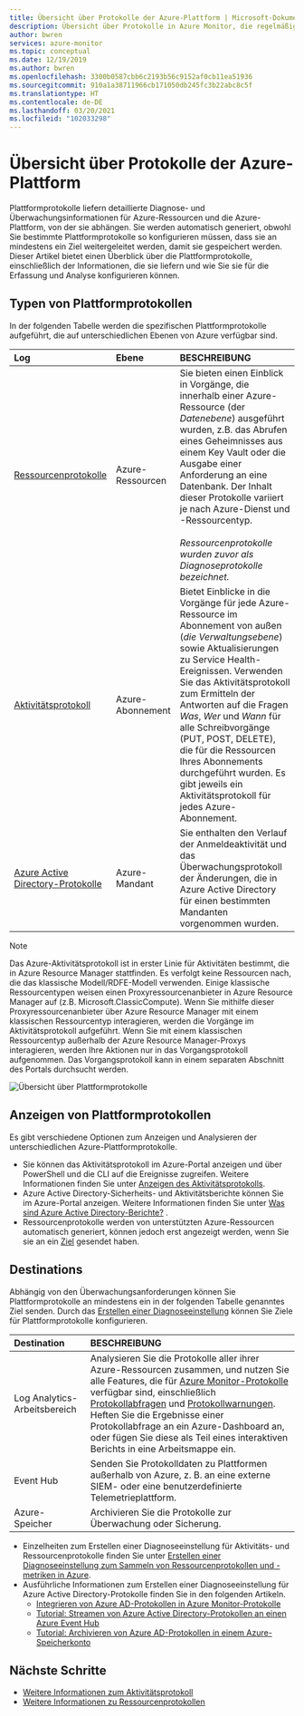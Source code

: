 ```yaml
---
title: Übersicht über Protokolle der Azure-Plattform | Microsoft-Dokumentation
description: Übersicht über Protokolle in Azure Monitor, die regelmäßig umfassende Daten zum Betrieb einer Azure-Ressource liefern.
author: bwren
services: azure-monitor
ms.topic: conceptual
ms.date: 12/19/2019
ms.author: bwren
ms.openlocfilehash: 3300b0587cbb6c2193b56c9152af0cb11ea51936
ms.sourcegitcommit: 910a1a38711966cb171050db245fc3b22abc8c5f
ms.translationtype: HT
ms.contentlocale: de-DE
ms.lasthandoff: 03/20/2021
ms.locfileid: "102033298"
---
```

# <a name="overview-of-azure-platform-logs"></a>Übersicht über Protokolle der Azure-Plattform
Plattformprotokolle liefern detaillierte Diagnose- und Überwachungsinformationen für Azure-Ressourcen und die Azure-Plattform, von der sie abhängen. Sie werden automatisch generiert, obwohl Sie bestimmte Plattformprotokolle so konfigurieren müssen, dass sie an mindestens ein Ziel weitergeleitet werden, damit sie gespeichert werden. Dieser Artikel bietet einen Überblick über die Plattformprotokolle, einschließlich der Informationen, die sie liefern und wie Sie sie für die Erfassung und Analyse konfigurieren können.

## <a name="types-of-platform-logs"></a>Typen von Plattformprotokollen
In der folgenden Tabelle werden die spezifischen Plattformprotokolle aufgeführt, die auf unterschiedlichen Ebenen von Azure verfügbar sind.

| Log | Ebene | BESCHREIBUNG |
|:---|:---|:---|
| [Ressourcenprotokolle](./resource-logs.md) | Azure-Ressourcen | Sie bieten einen Einblick in Vorgänge, die innerhalb einer Azure-Ressource (der *Datenebene*) ausgeführt wurden, z.B. das Abrufen eines Geheimnisses aus einem Key Vault oder die Ausgabe einer Anforderung an eine Datenbank. Der Inhalt dieser Protokolle variiert je nach Azure-Dienst und -Ressourcentyp.<br><br>*Ressourcenprotokolle wurden zuvor als Diagnoseprotokolle bezeichnet.*  |
| [Aktivitätsprotokoll](../essentials/activity-log.md) | Azure-Abonnement | Bietet Einblicke in die Vorgänge für jede Azure-Ressource im Abonnement von außen (*die Verwaltungsebene*) sowie Aktualisierungen zu Service Health-Ereignissen. Verwenden Sie das Aktivitätsprotokoll zum Ermitteln der Antworten auf die Fragen _Was_, _Wer_ und _Wann_ für alle Schreibvorgänge (PUT, POST, DELETE), die für die Ressourcen Ihres Abonnements durchgeführt wurden. Es gibt jeweils ein Aktivitätsprotokoll für jedes Azure-Abonnement. |
| [Azure Active Directory-Protokolle](../../active-directory/reports-monitoring/overview-reports.md) | Azure-Mandant |  Sie enthalten den Verlauf der Anmeldeaktivität und das Überwachungsprotokoll der Änderungen, die in Azure Active Directory für einen bestimmten Mandanten vorgenommen wurden.   |

> [!NOTE]
> Das Azure-Aktivitätsprotokoll ist in erster Linie für Aktivitäten bestimmt, die in Azure Resource Manager stattfinden. Es verfolgt keine Ressourcen nach, die das klassische Modell/RDFE-Modell verwenden. Einige klassische Ressourcentypen weisen einen Proxyressourcenanbieter in Azure Resource Manager auf (z.B. Microsoft.ClassicCompute). Wenn Sie mithilfe dieser Proxyressourcenanbieter über Azure Resource Manager mit einem klassischen Ressourcentyp interagieren, werden die Vorgänge im Aktivitätsprotokoll aufgeführt. Wenn Sie mit einem klassischen Ressourcentyp außerhalb der Azure Resource Manager-Proxys interagieren, werden Ihre Aktionen nur in das Vorgangsprotokoll aufgenommen. Das Vorgangsprotokoll kann in einem separaten Abschnitt des Portals durchsucht werden.

![Übersicht über Plattformprotokolle](media/platform-logs-overview/logs-overview.png)




## <a name="viewing-platform-logs"></a>Anzeigen von Plattformprotokollen
Es gibt verschiedene Optionen zum Anzeigen und Analysieren der unterschiedlichen Azure-Plattformprotokolle.

- Sie können das Aktivitätsprotokoll im Azure-Portal anzeigen und über PowerShell und die CLI auf die Ereignisse zugreifen. Weitere Informationen finden Sie unter [Anzeigen des Aktivitätsprotokolls](../essentials/activity-log.md#view-the-activity-log). 
- Azure Active Directory-Sicherheits- und Aktivitätsberichte können Sie im Azure-Portal anzeigen. Weitere Informationen finden Sie unter [Was sind Azure Active Directory-Berichte?](../../active-directory/reports-monitoring/overview-reports.md)  .
- Ressourcenprotokolle werden von unterstützten Azure-Ressourcen automatisch generiert, können jedoch erst angezeigt werden, wenn Sie sie an ein [Ziel](#destinations) gesendet haben. 

## <a name="destinations"></a>Destinations
Abhängig von den Überwachungsanforderungen können Sie Plattformprotokolle an mindestens ein in der folgenden Tabelle genanntes Ziel senden. Durch das [Erstellen einer Diagnoseeinstellung](../essentials/diagnostic-settings.md) können Sie Ziele für Plattformprotokolle konfigurieren.

| Destination | BESCHREIBUNG |
|:---|:---|
| Log Analytics-Arbeitsbereich | Analysieren Sie die Protokolle aller ihrer Azure-Ressourcen zusammen, und nutzen Sie alle Features, die für [Azure Monitor-Protokolle](../logs/data-platform-logs.md) verfügbar sind, einschließlich [Protokollabfragen](../logs/log-query-overview.md) und [Protokollwarnungen](../alerts/alerts-log.md). Heften Sie die Ergebnisse einer Protokollabfrage an ein Azure-Dashboard an, oder fügen Sie diese als Teil eines interaktiven Berichts in eine Arbeitsmappe ein. |  |
| Event Hub | Senden Sie Protokolldaten zu Plattformen außerhalb von Azure, z. B. an eine externe SIEM- oder eine benutzerdefinierte Telemetrieplattform.
| Azure-Speicher | Archivieren Sie die Protokolle zur Überwachung oder Sicherung. |

- Einzelheiten zum Erstellen einer Diagnoseeinstellung für Aktivitäts- und Ressourcenprotokolle finden Sie unter [Erstellen einer Diagnoseeinstellung zum Sammeln von Ressourcenprotokollen und -metriken in Azure](../essentials/diagnostic-settings.md). 
- Ausführliche Informationen zum Erstellen einer Diagnoseeinstellung für Azure Active Directory-Protokolle finden Sie in den folgenden Artikeln.
  - [Integrieren von Azure AD-Protokollen in Azure Monitor-Protokolle](../../active-directory/reports-monitoring/howto-integrate-activity-logs-with-log-analytics.md)
  - [Tutorial: Streamen von Azure Active Directory-Protokollen an einen Azure Event Hub](../../active-directory/reports-monitoring/tutorial-azure-monitor-stream-logs-to-event-hub.md)
  - [Tutorial: Archivieren von Azure AD-Protokollen in einem Azure-Speicherkonto](../../active-directory/reports-monitoring/quickstart-azure-monitor-route-logs-to-storage-account.md)



## <a name="next-steps"></a>Nächste Schritte

* [Weitere Informationen zum Aktivitätsprotokoll](../essentials/activity-log.md)
* [Weitere Informationen zu Ressourcenprotokollen](./resource-logs.md)